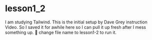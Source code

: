 # lesson1_2
I am studying Tailwind. This is the initial setup by Dave Grey instruction Video. So I saved it for awhile here so I can pull it up fresh after I mess something up. 🧹 change file name to lesson1-2 to run it.

 
